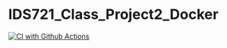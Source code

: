 # IDS721_Class_Project2_Docker
[![CI with Github Actions](https://github.com/nansuwang/IDS721_Class_Project2_Docker/actions/workflows/main.yml/badge.svg)](https://github.com/nansuwang/IDS721_Class_Project2_Docker/actions/workflows/main.yml)

